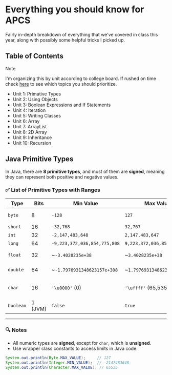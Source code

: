 # Everything you should know for APCS

Fairly in-depth breakdown of everything that we've covered in class this year, along with possibly some helpful tricks I picked up.

## Table of Contents

> [!NOTE]
> I'm organizing this by unit according to college board. If rushed on time check [here](https://apcentral.collegeboard.org/courses/ap-computer-science-a) to see which topics you should prioritize.

- Unit 1: Primative Types
- Unit 2: Using Objects
- Unit 3: Boolean Expressions and If Statements
- Unit 4: Iteration
- Unit 5: Writing Classes
- Unit 6: Array
- Unit 7: ArrayList
- Unit 8: 2D Array
- Unit 9: Inheritance
- Unit 10: Recursion

## Java Primitive Types

In Java, there are **8 primitive types**, and most of them are **signed**, meaning they can represent both positive and negative values.

### ✅ List of Primitive Types with Ranges

| **Type**  | **Bits** | **Min Value**                | **Max Value**               | **Notes**                      |
| --------- | -------- | ---------------------------- | --------------------------- | ------------------------------ |
| `byte`    | 8        | `-128`                       | `127`                       | 2⁷ range (signed)              |
| `short`   | 16       | `-32,768`                    | `32,767`                    | 2¹⁵ range                      |
| `int`     | 32       | `-2,147,483,648`             | `2,147,483,647`             | 2³¹ range                      |
| `long`    | 64       | `-9,223,372,036,854,775,808` | `9,223,372,036,854,775,807` | 2⁶³ range                      |
| `float`   | 32       | ~`-3.4028235e+38`            | ~`3.4028235e+38`            | Approximate (IEEE 754)         |
| `double`  | 64       | ~`-1.7976931348623157e+308`  | ~`1.7976931348623157e+308`  | Approximate (IEEE 754)         |
| `char`    | 16       | `'\u0000'` (0)               | `'\uffff'` (65,535)         | **Unsigned** Unicode character |
| `boolean` | 1 (JVM)  | `false`                      | `true`                      | No numeric range               |

---

### 🔍 Notes

- All numeric types are **signed**, except for `char`, which is **unsigned**.
- Use wrapper class constants to access limits in Java code:

```java
System.out.println(Byte.MAX_VALUE);     // 127
System.out.println(Integer.MIN_VALUE);  // -2147483648
System.out.println(Character.MAX_VALUE); // 65535

```
